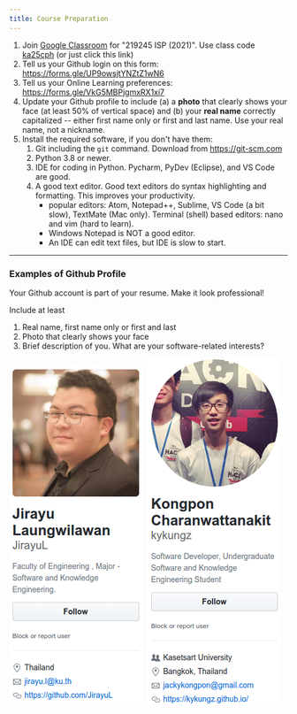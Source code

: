```yaml
---
title: Course Preparation
---
```


1. Join [Google Classroom](https://classroom.google.com) for "219245 ISP (2021)". Use class code [ka25cph][classroom-invite] (or just click this link)
2. Tell us your Github login on this form: <https://forms.gle/UP9owsjtYNZtZ1wN6>
3. Tell us your Online Learning preferences: <https://forms.gle/VkG5MBPjgmxRX1xi7>
4. Update your Github profile to include (a) a **photo** that clearly shows your face (at least 50% of vertical space) and (b) your **real name** correctly capitalized -- either first name only or first and last name. Use your real name, not a nickname.  
5. Install the required software, if you don't have them:
   1. Git including the `git` command. Download from <https://git-scm.com>
   2. Python 3.8 or newer.
   3. IDE for coding in Python. Pycharm, PyDev (Eclipse), and VS Code are good.
   4. A good text editor. Good text editors do syntax highlighting and formatting. This improves your productivity. 
      - popular editors: Atom, Notepad++, Sublime, VS Code (a bit slow), TextMate (Mac only).  Terminal (shell) based editors: nano and vim (hard to learn).
      - Windows Notepad is NOT a good editor.
      - An IDE can edit text files, but IDE is slow to start.

[classroom-invite]: https://classroom.google.com/c/MzczOTE1MjA0NDE4?cjc=ka25cph

---

### Examples of Github Profile

Your Github account is part of your resume.  Make it look professional!

Include at least

1. Real name, first name only or first and last
2. Photo that clearly shows your face
3. Brief description of you. What are your software-related interests?

![Jirayu Github Profile](../../images/jirayu-profile.png)
![Kongpon Github Profile](../../images/kongpon-profile.png)
